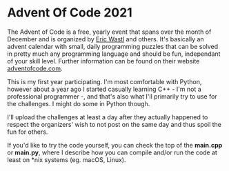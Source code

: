 # Advent Of Code 2021

The Advent of Code is a free, yearly event that spans over the month of December and is organized by [Eric Wastl](https://was.tl/) and others. 
It's basically an advent calendar with small, daily programming puzzles that can be solved in pretty much any programming language and should be fun, independant of your skill level. Further information can be found on their website [adventofcode.com](https://adventofcode.com/).

This is my first year participating. I'm most comfortable with Python, however about a year ago I started casually learning C++ - I'm not a professional programmer -, and that's also what I'll primarily try to use for the challenges. I might do some in Python though.

I'll upload the challenges at least a day after they actually happened to respect the organizers' wish to not post on the same day and thus spoil the fun for others.

If you'd like to try the code yourself, you can check the top of the **main.cpp** or **main.py**, where I describe how you can compile and/or run the code at least on \*nix systems (eg. macOS, Linux).
